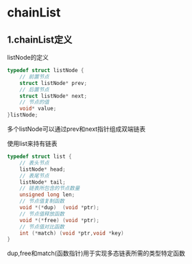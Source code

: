 # chainList #

## 1.chainList定义 ##

listNode的定义
```c
typedef struct listNode {
    // 前置节点
    struct listNode* prev;
    // 后置节点
    struct listNode* next;
    // 节点的值
    void* value;
}listNode;  
```
多个listNode可以通过prev和next指针组成双端链表

使用list来持有链表
```c
typedef struct list {
    // 表头节点
    listNode* head;
    // 表尾节点
    listNode* tail;
    // 链表所包含的节点数量
    unsigned long len;
    // 节点值复制函数
    void *(*dup)  (void *ptr);
    // 节点值释放函数
    void *(*free) (void *ptr);
    // 节点值对比函数
    int (*match) (void *ptr,void *key)
}
```
dup,free和match(函数指针)用于实现多态链表所需的类型特定函数